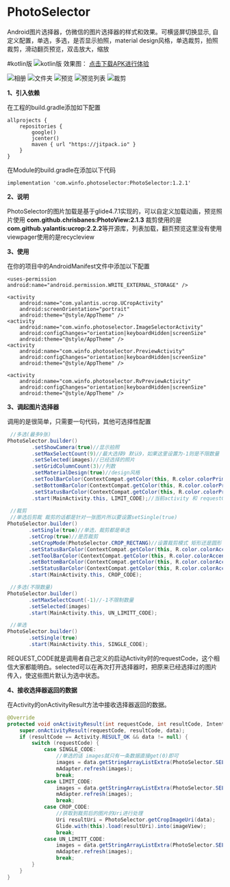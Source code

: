 # PhotoSelector
Android图片选择器，仿微信的图片选择器的样式和效果。可横竖屏切换显示,
自定义配置，单选，多选，是否显示拍照，material design风格，单选裁剪，拍照裁剪，滑动翻页预览，双击放大，缩放

#kotlin版 ![kotlin版](https://github.com/wj576038874/PhotoSlectorKotlin)
效果图： [点击下载APK进行体验](https://raw.githubusercontent.com/wj576038874/PhotoSelectorDemo/master/apk/PhotoSelector.apk)

![相册](https://github.com/wj576038874/PhotoSelectorDemo/blob/master/images/selector.jpg)
![文件夹](https://github.com/wj576038874/PhotoSelectorDemo/blob/master/images/folder.jpg) 
![预览](https://github.com/wj576038874/PhotoSelectorDemo/blob/master/images/preview.jpg)
![预览列表](https://github.com/wj576038874/PhotoSelectorDemo/blob/master/images/preview_list.jpg) 
![裁剪](https://github.com/wj576038874/PhotoSelectorDemo/blob/master/images/clip.jpg)

**1、引入依赖**

在工程的build.gradle添加如下配置
```
allprojects {
    repositories {
        google()
        jcenter()
        maven { url "https://jitpack.io" }
    }
}
```

在Module的build.gradle在添加以下代码

```
implementation 'com.winfo.photoselector:PhotoSelector:1.2.1'
```


**2、说明**

PhotoSelector的图片加载是基于glide4.7.1实现的，可以自定义加载动画，预览照片使用
**com.github.chrisbanes:PhotoView:2.1.3**
裁剪使用的是**com.github.yalantis:ucrop:2.2.2**等开源库，列表加载，翻页预览这里没有使用viewpager使用的是recycleview


**3、使用**

在你的项目中的AndroidManifest文件中添加以下配置
```
<uses-permission android:name="android.permission.WRITE_EXTERNAL_STORAGE" />

<activity
    android:name="com.yalantis.ucrop.UCropActivity"
    android:screenOrientation="portrait"
    android:theme="@style/AppTheme" />
<activity
    android:name="com.winfo.photoselector.ImageSelectorActivity"
    android:configChanges="orientation|keyboardHidden|screenSize"
    android:theme="@style/AppTheme" />
<activity
    android:name="com.winfo.photoselector.PreviewActivity"
    android:configChanges="orientation|keyboardHidden|screenSize"
    android:theme="@style/AppTheme" />

<activity
    android:name="com.winfo.photoselector.RvPreviewActivity"
    android:configChanges="orientation|keyboardHidden|screenSize"
    android:theme="@style/AppTheme" />
```

**3、调起图片选择器**

调用的是很简单，只需要一句代码，其他可选择性配置
```java
 //多选(最多9张)
PhotoSelector.builder()
        .setShowCamera(true)//显示拍照
        .setMaxSelectCount(9)//最大选择9 默认9，如果这里设置为-1则是不限数量
        .setSelected(images)//已经选择的照片
        .setGridColumnCount(3)//列数
        .setMaterialDesign(true)//design风格
        .setToolBarColor(ContextCompat.getColor(this, R.color.colorPrimary))//toolbar的颜色
        .setBottomBarColor(ContextCompat.getColor(this, R.color.colorPrimary))//底部bottombar的颜色
        .setStatusBarColor(ContextCompat.getColor(this, R.color.colorPrimary))//状态栏的颜色
        .start(MainActivity.this, LIMIT_CODE);//当前activity 和 requestCode，不传requestCode则默认为PhotoSelector.DEFAULT_REQUEST_CODE
        
 //裁剪
 //单选后剪裁 裁剪的话都是针对一张图片所以要设置setSingle(true)
PhotoSelector.builder()
       .setSingle(true)//单选，裁剪都是单选
       .setCrop(true)//是否裁剪
       .setCropMode(PhotoSelector.CROP_RECTANG)//设置裁剪模式 矩形还是圆形
       .setStatusBarColor(ContextCompat.getColor(this, R.color.colorAccent))
       .setToolBarColor(ContextCompat.getColor(this, R.color.colorAccent))
       .setBottomBarColor(ContextCompat.getColor(this, R.color.colorAccent))
       .setStatusBarColor(ContextCompat.getColor(this, R.color.colorAccent))
       .start(MainActivity.this, CROP_CODE);

 //多选(不限数量)
PhotoSelector.builder()
       .setMaxSelectCount(-1)//-1不限制数量
       .setSelected(images)
       .start(MainActivity.this, UN_LIMITT_CODE);

 //单选
PhotoSelector.builder()
       .setSingle(true)
       .start(MainActivity.this, SINGLE_CODE);
```
REQUEST_CODE就是调用者自己定义的启动Activity时的requestCode，这个相信大家都能明白。selected可以在再次打开选择器时，把原来已经选择过的图片传入，使这些图片默认为选中状态。

**4、接收选择器返回的数据**

在Activity的onActivityResult方法中接收选择器返回的数据。
```java
@Override
protected void onActivityResult(int requestCode, int resultCode, Intent data) {
    super.onActivityResult(requestCode, resultCode, data);
    if (resultCode == Activity.RESULT_OK && data != null) {
        switch (requestCode) {
            case SINGLE_CODE:
                //单选的话 images就只有一条数据直接get(0)即可
                images = data.getStringArrayListExtra(PhotoSelector.SELECT_RESULT);
                mAdapter.refresh(images);
                break;
            case LIMIT_CODE:
                images = data.getStringArrayListExtra(PhotoSelector.SELECT_RESULT);
                mAdapter.refresh(images);
                break;
            case CROP_CODE:
                //获取到裁剪后的图片的Uri进行处理
                Uri resultUri = PhotoSelector.getCropImageUri(data);
                Glide.with(this).load(resultUri).into(imageView);
                break;
            case UN_LIMITT_CODE:
                images = data.getStringArrayListExtra(PhotoSelector.SELECT_RESULT);
                mAdapter.refresh(images);
                break;
        }
    }
}
```
